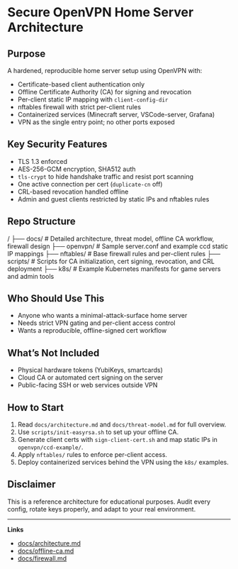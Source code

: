 # Secure OpenVPN Home Server Architecture

## Purpose
A hardened, reproducible home server setup using OpenVPN with:
- Certificate-based client authentication only
- Offline Certificate Authority (CA) for signing and revocation
- Per-client static IP mapping with `client-config-dir`
- nftables firewall with strict per-client rules
- Containerized services (Minecraft server, VSCode-server, Grafana)
- VPN as the single entry point; no other ports exposed

## Key Security Features
- TLS 1.3 enforced
- AES-256-GCM encryption, SHA512 auth
- `tls-crypt` to hide handshake traffic and resist port scanning
- One active connection per cert (`duplicate-cn` off)
- CRL-based revocation handled offline
- Admin and guest clients restricted by static IPs and nftables rules

## Repo Structure
/
├── docs/ # Detailed architecture, threat model, offline CA workflow, firewall design
├── openvpn/ # Sample server.conf and example ccd static IP mappings
├── nftables/ # Base firewall rules and per-client rules
├── scripts/ # Scripts for CA initialization, cert signing, revocation, and CRL deployment
├── k8s/ # Example Kubernetes manifests for game servers and admin tools



## Who Should Use This
- Anyone who wants a minimal-attack-surface home server
- Needs strict VPN gating and per-client access control
- Wants a reproducible, offline-signed cert workflow

## What’s Not Included
- Physical hardware tokens (YubiKeys, smartcards)
- Cloud CA or automated cert signing on the server
- Public-facing SSH or web services outside VPN

## How to Start
1. Read `docs/architecture.md` and `docs/threat-model.md` for full overview.
2. Use `scripts/init-easyrsa.sh` to set up your offline CA.
3. Generate client certs with `sign-client-cert.sh` and map static IPs in `openvpn/ccd-example/`.
4. Apply `nftables/` rules to enforce per-client access.
5. Deploy containerized services behind the VPN using the `k8s/` examples.

## Disclaimer
This is a reference architecture for educational purposes. Audit every config, rotate keys properly, and adapt to your real environment.

---

**Links**
- [docs/architecture.md](docs/architecture.md)
- [docs/offline-ca.md](docs/offline-ca.md)
- [docs/firewall.md](docs/firewall.md)
